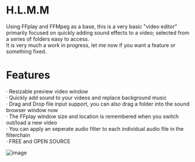 # H.L.M.M
Using FFplay and FFMpeg as a base, this is a very basic "video editor" 
primarily focused on quickly adding sound effects to a video; selected from a series of folders easy to access. <br>
It is very much a work in progress, let me now if you want a feature or something fixed.

# Features
· Resizable preview video window<br>
· Quickly add sound to your videos and replace background music<br>
· Drag and Drop file input support, you can also drag a folder into the sound browser window now<br>
· The FFplay window size and location is remembered when you switch out/load a new video<br>
· You can apply an seperate audio filter to each individual audio file in the filterchain<br>
· FREE and OPEN SOURCE<br>

![image](https://github.com/g-l-i-t-c-h-o-r-s-e/H.L.M.M/assets/17163949/60f7d021-8508-46cc-b2fa-d276456d2e3f)
